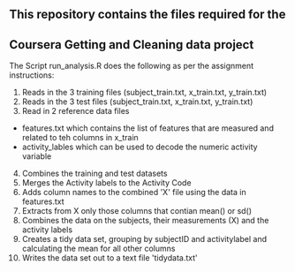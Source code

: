 ## This repository contains the files required for the 
## Coursera Getting and Cleaning data project

The Script run_analysis.R does the following as per the assignment instructions:

1. Reads in the 3 training files (subject_train.txt, x_train.txt, y_train.txt)
2. Reads in the 3 test files  (subject_train.txt, x_train.txt, y_train.txt)
3. Read in 2 reference data files
* features.txt which contains the list of features that are measured and related to teh columns in x_train
* activity_lables which can be used to decode the numeric activity variable  	 
4. Combines the training and test datasets
5. Merges the Activity labels to the Activity Code
6. Adds column names to the combined 'X' file using the data in features.txt
7. Extracts from X only those columns that contian mean() or sd()
8. Combines the data on the subjects, their measurements (X) and the activity labels
9. Creates a tidy data set, grouping by subjectID and activitylabel and calculating the mean for all other columns
10. Writes the data set out to a text file 'tidydata.txt'

	